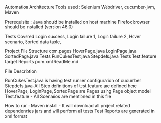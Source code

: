 Automation Architecture 
Tools used : Selenium Webdriver, cucumber-jvm, Maven

Prerequisite : 
Java should be installed on host machine 
Firefox browser should be installed (version 46.0)

Tests Covered
Login success,
Login failure 1,
Login failure 2,
Hover scenario,
Sorted data table,

Project File Structure 
com.pages
  HoverPage.java
  LoginPage.java
  SortedPage.java
Tests
  RunCukesTest.java
  Stepdefs.java
Tests
  Test.feature
target
  Reports 
pom.xml
ReadMe.md

File Description

RunCukesTest.java is having test runner configuration of cucumber
Stepdefs.java-All Step definitions of test.feature are defined here 
HoverPage, LoginPage, SortedPage are Pages using Page object model
Test.feature - All Scenarios are mentioned in this file 

How to run : 
Maven install - It will download all project related dependencies jars and will perform all tests 
Test Reports are generated in xml format

